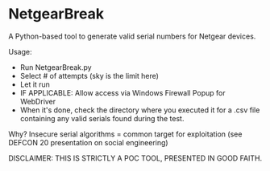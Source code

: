 NetgearBreak
============

A Python-based tool to generate valid serial numbers for Netgear devices.


Usage:
- Run NetgearBreak.py
- Select # of attempts (sky is the limit here)
- Let it run 
- IF APPLICABLE: Allow access via Windows Firewall Popup for WebDriver
- When it's done, check the directory where you executed it for a .csv file containing any valid serials found during the test.

Why? 
Insecure serial algorithms = common target for exploitation (see DEFCON 20 presentation on social engineering)


DISCLAIMER: THIS IS STRICTLY A POC TOOL, PRESENTED IN GOOD FAITH. 
